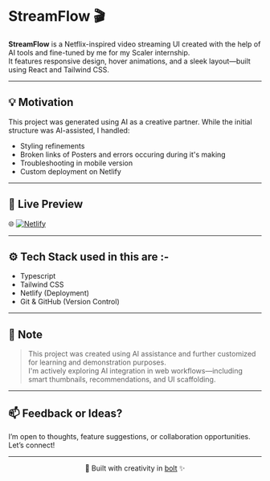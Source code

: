 # StreamFlow 🎬

**StreamFlow** is a Netflix-inspired video streaming UI created with the help of AI tools and fine-tuned by me for my Scaler internship.  
It features responsive design, hover animations, and a sleek layout—built using React and Tailwind CSS.

---

## 💡 Motivation

This project was generated using AI as a creative partner. While the initial structure was AI-assisted, I handled:
- Styling refinements
- Broken links of Posters and errors occuring during it's making
- Troubleshooting in mobile version
- Custom deployment on Netlify

---

## 🚀 Live Preview

🌐 [![Netlify](https://img.shields.io/badge/Netlify-Streamflow?style=flat&logo=Netlify&labelColor=white)](https://moonlit-sunburst-6c04b0.netlify.app/)

---

## ⚙️ Tech Stack used in this are :-

- Typescript
- Tailwind CSS
- Netlify (Deployment)
- Git & GitHub (Version Control)

---

## 📌 Note

> This project was created using AI assistance and further customized for learning and demonstration purposes.  
> I'm actively exploring AI integration in web workflows—including smart thumbnails, recommendations, and UI scaffolding.

---

## 📫 Feedback or Ideas?

I’m open to thoughts, feature suggestions, or collaboration opportunities. Let’s connect!

---

<div align="center"> <p>🎨 Built with creativity in <a href="https://bolt.new/">bolt</a> ✨</p></div>

